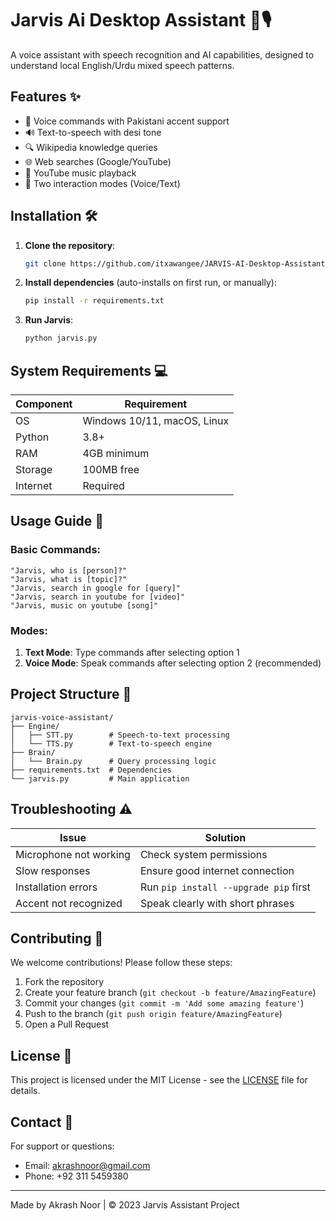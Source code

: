 # Jarvis Ai Desktop Assistant 🤖🎙️

A voice assistant with speech recognition and AI capabilities, designed to understand local English/Urdu mixed speech patterns.


## Features ✨

- 🎤 Voice commands with Pakistani accent support
- 🔊 Text-to-speech with desi tone
- 🔍 Wikipedia knowledge queries
- 🌐 Web searches (Google/YouTube)
- 🎵 YouTube music playback
- 🤖 Two interaction modes (Voice/Text)

## Installation 🛠️

1. **Clone the repository**:
   ```bash
   git clone https://github.com/itxawangee/JARVIS-AI-Desktop-Assistant.git
   
   ```

2. **Install dependencies** (auto-installs on first run, or manually):
   ```bash
   pip install -r requirements.txt
   ```

3. **Run Jarvis**:
   ```bash
   python jarvis.py
   ```

## System Requirements 💻

| Component | Requirement |
|-----------|-------------|
| OS        | Windows 10/11, macOS, Linux |
| Python    | 3.8+        |
| RAM       | 4GB minimum |
| Storage   | 100MB free  |
| Internet  | Required    |

## Usage Guide 📖

### Basic Commands:
```plaintext
"Jarvis, who is [person]?"
"Jarvis, what is [topic]?"
"Jarvis, search in google for [query]"
"Jarvis, search in youtube for [video]"
"Jarvis, music on youtube [song]"
```

### Modes:
1. **Text Mode**: Type commands after selecting option 1
2. **Voice Mode**: Speak commands after selecting option 2 (recommended)

## Project Structure 📂

```
jarvis-voice-assistant/
├── Engine/
│   ├── STT.py        # Speech-to-text processing
│   └── TTS.py        # Text-to-speech engine
├── Brain/
│   └── Brain.py      # Query processing logic
├── requirements.txt  # Dependencies
└── jarvis.py         # Main application
```

## Troubleshooting ⚠️

| Issue | Solution |
|-------|----------|
| Microphone not working | Check system permissions |
| Slow responses | Ensure good internet connection |
| Installation errors | Run `pip install --upgrade pip` first |
| Accent not recognized | Speak clearly with short phrases |

## Contributing 🤝

We welcome contributions! Please follow these steps:

1. Fork the repository
2. Create your feature branch (`git checkout -b feature/AmazingFeature`)
3. Commit your changes (`git commit -m 'Add some amazing feature'`)
4. Push to the branch (`git push origin feature/AmazingFeature`)
5. Open a Pull Request

## License 📜

This project is licensed under the MIT License - see the [LICENSE](LICENSE) file for details.

## Contact 📧

For support or questions:
- Email: akrashnoor@gmail.com
- Phone: +92 311 5459380

---

Made by Akrash Noor | © 2023 Jarvis Assistant Project
```
